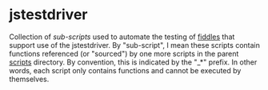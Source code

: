 jstestdriver
=====

Collection of _sub-scripts_ used to automate the testing of [fiddles](../../../fiddle) that support use of the jstestdriver.
By "sub-script", I mean these scripts contain functions referenced (or "sourced") by one more scripts in the parent
[scripts](../..) directory.  By convention, this is indicated by the "_*" prefix.  In other words, each script only
contains functions and cannot be executed by themselves.




